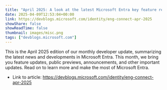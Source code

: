 ```yaml
---
title: "April 2025: A look at the latest Microsoft Entra key feature releases, announcements, and updates"
date: 2025-04-09T12:53:04+00:00
link: https://devblogs.microsoft.com/identity/eng-connect-apr-2025
showShare: false
showReadTime: false
thumbnail: images/misc.png
tags: ["devblogs.microsoft.com"]
---
```

This is the April 2025 edition of our monthly developer update, summarizing the latest news and developments in Microsoft Entra. This month, we bring you feature updates, public previews, announcements, and other important updates. Read on to learn more and make the most of Microsoft Entra.

- Link to article: https://devblogs.microsoft.com/identity/eng-connect-apr-2025